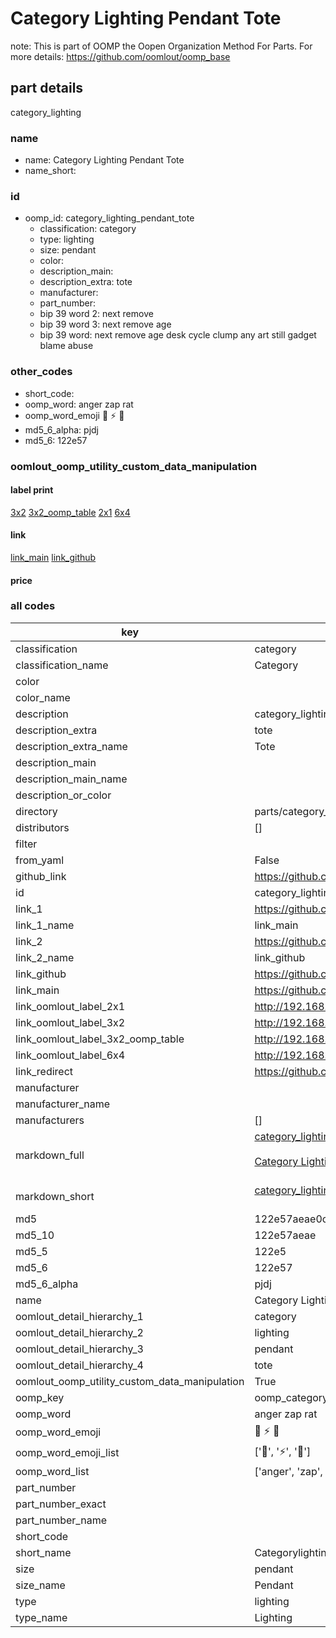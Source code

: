 # Category Lighting Pendant Tote  

note: This is part of OOMP the Oopen Organization Method For Parts. For more details: https://github.com/oomlout/oomp_base

##  part details
  



category_lighting



### name
* name: Category Lighting Pendant Tote
* name_short: 
### id
* oomp_id: category_lighting_pendant_tote
  * classification: category
  * type: lighting
  * size: pendant
  * color: 
  * description_main: 
  * description_extra: tote
  * manufacturer: 
  * part_number: 
  * bip 39 word 2: next remove
  * bip 39 word 3: next remove age
  * bip 39 word: next remove age desk cycle clump any art still gadget blame abuse

### other_codes
* short_code: 
* oomp_word: anger zap rat
* oomp_word_emoji :anger: :zap: :rat:
* md5_6_alpha: pjdj
* md5_6: 122e57






### oomlout_oomp_utility_custom_data_manipulation
#### label print
[3x2](http://192.168.1.245:1112/?label=oomp%20pjdj)
[3x2_oomp_table](http://192.168.1.108:1112/?label=oomp%20pjdj)
[2x1](http://192.168.1.242:1112/?label=oomp%20pjdj)
[6x4](http://192.168.1.55:1112/?label=oomp%20pjdj)    

#### link

[link_main](https://github.com/oomlout/oomlout_oomp_version_1_messy/tree/main/parts/category_lighting_pendant_tote) [link_github](https://github.com/oomlout/oomlout_oomp_version_1_messy/tree/main/parts/category_lighting_pendant_tote)                             

#### price







### all codes 
| key | value |  
| --- | --- |  
| classification | category |  
| classification_name | Category |  
| color |  |  
| color_name |  |  
| description | category_lighting |  
| description_extra | tote |  
| description_extra_name | Tote |  
| description_main |  |  
| description_main_name |  |  
| description_or_color |   |  
| directory | parts/category_lighting_pendant_tote |  
| distributors | [] |  
| filter |  |  
| from_yaml | False |  
| github_link | https://github.com/oomlout/oomlout_oomp_part_src/tree/main/parts/category_lighting_pendant_tote |  
| id | category_lighting_pendant_tote |  
| link_1 | https://github.com/oomlout/oomlout_oomp_version_1_messy/tree/main/parts/category_lighting_pendant_tote |  
| link_1_name | link_main |  
| link_2 | https://github.com/oomlout/oomlout_oomp_version_1_messy/tree/main/parts/category_lighting_pendant_tote |  
| link_2_name | link_github |  
| link_github | https://github.com/oomlout/oomlout_oomp_version_1_messy/tree/main/parts/category_lighting_pendant_tote |  
| link_main | https://github.com/oomlout/oomlout_oomp_version_1_messy/tree/main/parts/category_lighting_pendant_tote |  
| link_oomlout_label_2x1 | http://192.168.1.242:1112/?label=oomp%20pjdj |  
| link_oomlout_label_3x2 | http://192.168.1.245:1112/?label=oomp%20pjdj |  
| link_oomlout_label_3x2_oomp_table | http://192.168.1.108:1112/?label=oomp%20pjdj |  
| link_oomlout_label_6x4 | http://192.168.1.55:1112/?label=oomp%20pjdj |  
| link_redirect | https://github.com/oomlout/oomlout_oomp_version_1_messy/tree/main/parts/category_lighting_pendant_tote |  
| manufacturer |  |  
| manufacturer_name |  |  
| manufacturers | [] |  
| markdown_full | [category_lighting_pendant_tote](none)<br>[](none)<br>[Category Lighting Pendant Tote](none)<br><br> |  
| markdown_short | [category_lighting_pendant_tote](none)<br><br> |  
| md5 | 122e57aeae0cc144b11b63be09ad7caa |  
| md5_10 | 122e57aeae |  
| md5_5 | 122e5 |  
| md5_6 | 122e57 |  
| md5_6_alpha | pjdj |  
| name | Category Lighting Pendant Tote |  
| oomlout_detail_hierarchy_1 | category |  
| oomlout_detail_hierarchy_2 | lighting |  
| oomlout_detail_hierarchy_3 | pendant |  
| oomlout_detail_hierarchy_4 | tote |  
| oomlout_oomp_utility_custom_data_manipulation | True |  
| oomp_key | oomp_category_lighting_pendant_tote |  
| oomp_word | anger zap rat |  
| oomp_word_emoji | :anger: :zap: :rat: |  
| oomp_word_emoji_list | [':anger:', ':zap:', ':rat:'] |  
| oomp_word_list | ['anger', 'zap', 'rat'] |  
| part_number |  |  
| part_number_exact |  |  
| part_number_name |  |  
| short_code |  |  
| short_name | Categorylighting |  
| size | pendant |  
| size_name | Pendant |  
| type | lighting |  
| type_name | Lighting |  
